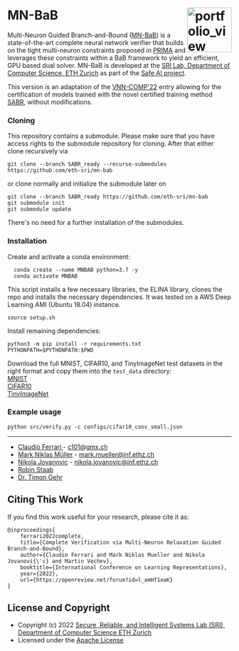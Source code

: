 MN-BaB <img width="100" alt="portfolio_view" align="right" src="http://safeai.ethz.ch/img/sri-logo.svg">
======== 
Multi-Neuron Guided Branch-and-Bound ([MN-BaB](https://www.sri.inf.ethz.ch/publications/ferrari2022complete)) is a state-of-the-art complete neural network verifier that builds on the tight multi-neuron 
constraints proposed in [PRIMA](https://www.sri.inf.ethz.ch/publications/mueller2021precise) and leverages these constraints within a BaB framework to yield an efficient, GPU based dual solver.
MN-BaB is developed at the [SRI Lab, Department of Computer Science, ETH Zurich](https://www.sri.inf.ethz.ch/) as part of the [Safe AI project](http://safeai.ethz.ch/).

This version is an adaptation of the [VNN-COMP'22](https://arxiv.org/abs/2212.10376) entry allowing for the certification of models trained with the novel certified training method [SABR](https://openreview.net/forum?id=7oFuxtJtUMH), without modifications. 

### Cloning
This repository contains a submodule. Please make sure that you have access rights to the submodule repository for cloning. After that either clone recursively via 

```
git clone --branch SABR_ready --recurse-submodules https://github.com/eth-sri/mn-bab
```

or clone normally and initialize the submodule later on

```
git clone --branch SABR_ready https://github.com/eth-sri/mn-bab
git submodule init
git submodule update
```

There's no need for a further installation of the submodules.


### Installation
Create and activate a conda environment:

```
  conda create --name MNBAB python=3.7 -y
  conda activate MNBAB
  ```

This script installs a few necessary libraries, the ELINA library, clones the repo and installs the necessary dependencies. It was tested on a AWS Deep Learning AMI (Ubuntu 18.04) instance.

```
source setup.sh
```

Install remaining dependencies:
```
python3 -m pip install -r requirements.txt
PYTHONPATH=$PYTHONPATH:$PWD
```

Download the full MNIST, CIFAR10, and TinyImageNet test datasets in the right format and copy them into the `test_data` directory:  
[MNIST](https://files.sri.inf.ethz.ch/sabr/mnist_test_full.csv)  
[CIFAR10](https://files.sri.inf.ethz.ch/sabr/cifar10_test_full.csv)  
[TinyImageNet](https://files.sri.inf.ethz.ch/sabr/tin_val.csv)  

### Example usage

```
python src/verify.py -c configs/cifar10_conv_small.json
```

----------------------
* [Claudio Ferrari ](https://github.com/ferraric) - c101@gmx.ch
* [Mark Niklas Müller](https://www.sri.inf.ethz.ch/people/mark) - mark.mueller@inf.ethz.ch  
* [Nikola Jovanovic](https://www.sri.inf.ethz.ch/people/nikola) - nikola.jovanovic@inf.ethz.ch
* [Robin Staab]()
* [Dr. Timon Gehr](https://www.sri.inf.ethz.ch/people/timon)

Citing This Work
----------------------

If you find this work useful for your research, please cite it as:

```
@inproceedings{
    ferrari2022complete,
    title={Complete Verification via Multi-Neuron Relaxation Guided Branch-and-Bound},
    author={Claudio Ferrari and Mark Niklas Mueller and Nikola Jovanovi{\'c} and Martin Vechev},
    booktitle={International Conference on Learning Representations},
    year={2022},
    url={https://openreview.net/forum?id=l_amHf1oaK}
}
```

License and Copyright
---------------------

* Copyright (c) 2022 [Secure, Reliable, and Intelligent Systems Lab (SRI), Department of Computer Science ETH Zurich](https://www.sri.inf.ethz.ch/)
* Licensed under the [Apache License](https://www.apache.org/licenses/LICENSE-2.0)
